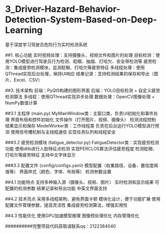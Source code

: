 # 3_Driver-Hazard-Behavior-Detection-System-Based-on-Deep-Learning
基于深度学习驾驶员危险行为实时检测系统



##1. 核心功能
实时视频处理：支持摄像头、视频文件和图片的处理
目标检测：使用YOLO模型进行驾驶员行为检测、眨眼、抽烟、打哈欠、安全带检测等
疲劳检测：集成疲劳检测模块，监测眨眼、打哈欠等疲劳特征
多线程处理：使用QThread实现后台处理，保持UI响应
结果记录：支持检测结果的保存和导出（图片、Excel、CSV）


##3. 技术架构
前端：PyQt5构建的图形界面
后端：YOLO目标检测 + 自定义疲劳检测算法
多线程：使用QThread实现异步处理
数据处理：OpenCV图像处理 + NumPy数值计算


##3.1 主程序 (main.py)
MyMainWindow类：主窗口类，负责UI初始化和事件处理
界面布局和控件初始化
文件操作（打开图片、视频、摄像头）
检测流程控制
结果显示和保存
ModelWorker类：工作线程类
负责在后台运行YOLO模型进行预测
使用信号槽机制与主线程通信
实现任务队列和线程安全


###3.2 疲劳检测模块 (fatigue_detector.py)
FatigueDetector类：实现疲劳检测功能
使用dlib进行人脸特征点检测
实现PERCLOS算法评估疲劳程度
检测眨眼、打哈欠等疲劳特征
支持中文字体显示


###3.3 配置文件 (config/configs.yaml)
模型配置（权重路径、设备、置信度阈值等）
界面样式（颜色、字体、布局等）
检测参数设置


##4.1 功能特点
支持多种输入源（摄像头、视频、图片）
实时检测和显示结果
可配置的检测参数
结果记录和导出功能
中英文界面支持


##4.2 技术亮点
采用多线程架构，避免界面卡顿
模块化设计，便于功能扩展
使用配置文件管理参数，提高灵活性
集成疲劳检测算法，增强实用性


##4.3 性能优化
使用GPU加速模型推理
图像预处理优化
内存管理优化


##########完整项目代码获取请联系qq：2122384040
